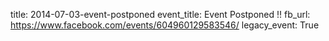 title: 2014-07-03-event-postponed
event_title: Event Postponed !!
fb_url: https://www.facebook.com/events/604960129583546/
legacy_event: True
